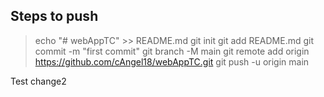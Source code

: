 ## Steps to push


>echo "# webAppTC" >> README.md
>git init
>git add README.md
>git commit -m "first commit"
>git branch -M main
>git remote add origin https://github.com/cAngel18/webAppTC.git
>git push -u origin main

Test change2
